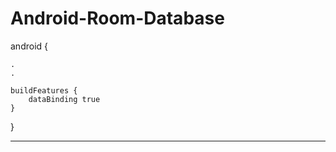 # Android-Room-Database

android {

    .
    .
    
    buildFeatures {
        dataBinding true
    }
}
    
    
-----------------------------------------------------------
